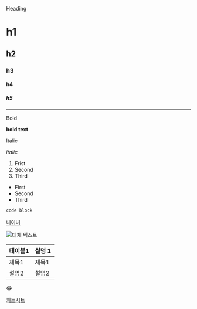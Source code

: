Heading

# h1
## h2
### h3
#### h4
##### h5

---

Bold

**bold text**

Italic

*italic*

1. Frist
2. Second
3. Third

- First
- Second
- Third

```python
code block
```

[네이버](https://www.naver.com)

![대체 텍스트](image.jpg)

| 테이블1 | 설명 1 |
| ------- | ------ |
| 제목1 | 제목1 |
| 설명2 | 설명2 |

:joy:

[치트시트](https://www.markdownguide.org/cheat-sheet/)


